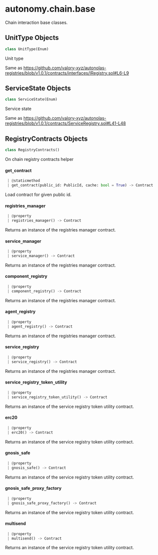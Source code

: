 <a name="autonomy.chain.base"></a>
# autonomy.chain.base

Chain interaction base classes.

<a name="autonomy.chain.base.UnitType"></a>
## UnitType Objects

```python
class UnitType(Enum)
```

Unit type

Same as https://github.com/valory-xyz/autonolas-registries/blob/v1.0.1/contracts/interfaces/IRegistry.sol#L6-L9

<a name="autonomy.chain.base.ServiceState"></a>
## ServiceState Objects

```python
class ServiceState(Enum)
```

Service state

Same as https://github.com/valory-xyz/autonolas-registries/blob/v1.0.1/contracts/ServiceRegistry.sol#L41-L48

<a name="autonomy.chain.base.RegistryContracts"></a>
## RegistryContracts Objects

```python
class RegistryContracts()
```

On chain registry contracts helper

<a name="autonomy.chain.base.RegistryContracts.get_contract"></a>
#### get`_`contract

```python
 | @staticmethod
 | get_contract(public_id: PublicId, cache: bool = True) -> Contract
```

Load contract for given public id.

<a name="autonomy.chain.base.RegistryContracts.registries_manager"></a>
#### registries`_`manager

```python
 | @property
 | registries_manager() -> Contract
```

Returns an instance of the registries manager contract.

<a name="autonomy.chain.base.RegistryContracts.service_manager"></a>
#### service`_`manager

```python
 | @property
 | service_manager() -> Contract
```

Returns an instance of the registries manager contract.

<a name="autonomy.chain.base.RegistryContracts.component_registry"></a>
#### component`_`registry

```python
 | @property
 | component_registry() -> Contract
```

Returns an instance of the registries manager contract.

<a name="autonomy.chain.base.RegistryContracts.agent_registry"></a>
#### agent`_`registry

```python
 | @property
 | agent_registry() -> Contract
```

Returns an instance of the registries manager contract.

<a name="autonomy.chain.base.RegistryContracts.service_registry"></a>
#### service`_`registry

```python
 | @property
 | service_registry() -> Contract
```

Returns an instance of the registries manager contract.

<a name="autonomy.chain.base.RegistryContracts.service_registry_token_utility"></a>
#### service`_`registry`_`token`_`utility

```python
 | @property
 | service_registry_token_utility() -> Contract
```

Returns an instance of the service registry token utility contract.

<a name="autonomy.chain.base.RegistryContracts.erc20"></a>
#### erc20

```python
 | @property
 | erc20() -> Contract
```

Returns an instance of the service registry token utility contract.

<a name="autonomy.chain.base.RegistryContracts.gnosis_safe"></a>
#### gnosis`_`safe

```python
 | @property
 | gnosis_safe() -> Contract
```

Returns an instance of the service registry token utility contract.

<a name="autonomy.chain.base.RegistryContracts.gnosis_safe_proxy_factory"></a>
#### gnosis`_`safe`_`proxy`_`factory

```python
 | @property
 | gnosis_safe_proxy_factory() -> Contract
```

Returns an instance of the service registry token utility contract.

<a name="autonomy.chain.base.RegistryContracts.multisend"></a>
#### multisend

```python
 | @property
 | multisend() -> Contract
```

Returns an instance of the service registry token utility contract.

